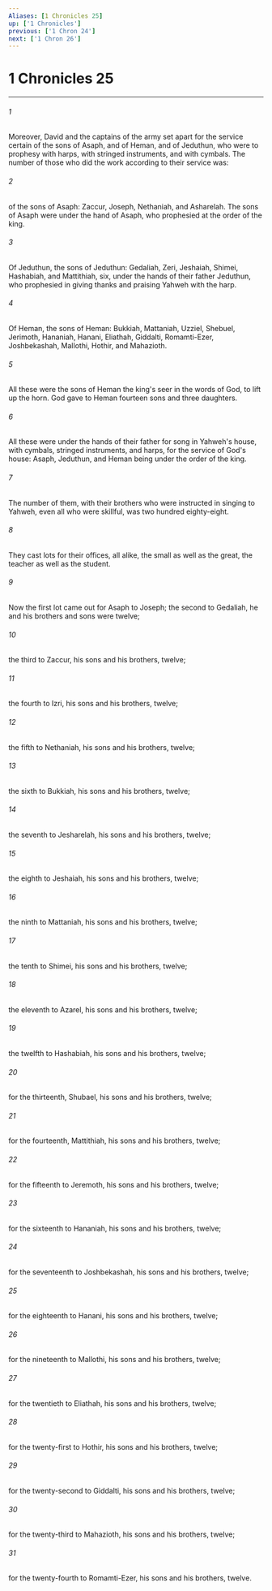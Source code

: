 ```yaml
---
Aliases: [1 Chronicles 25]
up: ['1 Chronicles']
previous: ['1 Chron 24']
next: ['1 Chron 26']
---
```

# 1 Chronicles 25
***





###### 1 

Moreover, David and the captains of the army set apart for the service certain of the sons of Asaph, and of Heman, and of Jeduthun, who were to prophesy with harps, with stringed instruments, and with cymbals. The number of those who did the work according to their service was: 



###### 2 

of the sons of Asaph: Zaccur, Joseph, Nethaniah, and Asharelah. The sons of Asaph were under the hand of Asaph, who prophesied at the order of the king. 



###### 3 

Of Jeduthun, the sons of Jeduthun: Gedaliah, Zeri, Jeshaiah, Shimei, Hashabiah, and Mattithiah, six, under the hands of their father Jeduthun, who prophesied in giving thanks and praising Yahweh with the harp. 



###### 4 

Of Heman, the sons of Heman: Bukkiah, Mattaniah, Uzziel, Shebuel, Jerimoth, Hananiah, Hanani, Eliathah, Giddalti, Romamti-Ezer, Joshbekashah, Mallothi, Hothir, and Mahazioth. 



###### 5 

All these were the sons of Heman the king's seer in the words of God, to lift up the horn. God gave to Heman fourteen sons and three daughters. 



###### 6 

All these were under the hands of their father for song in Yahweh's house, with cymbals, stringed instruments, and harps, for the service of God's house: Asaph, Jeduthun, and Heman being under the order of the king. 



###### 7 

The number of them, with their brothers who were instructed in singing to Yahweh, even all who were skillful, was two hundred eighty-eight. 



###### 8 

They cast lots for their offices, all alike, the small as well as the great, the teacher as well as the student. 



###### 9 

Now the first lot came out for Asaph to Joseph; the second to Gedaliah, he and his brothers and sons were twelve; 



###### 10 

the third to Zaccur, his sons and his brothers, twelve; 



###### 11 

the fourth to Izri, his sons and his brothers, twelve; 



###### 12 

the fifth to Nethaniah, his sons and his brothers, twelve; 



###### 13 

the sixth to Bukkiah, his sons and his brothers, twelve; 



###### 14 

the seventh to Jesharelah, his sons and his brothers, twelve; 



###### 15 

the eighth to Jeshaiah, his sons and his brothers, twelve; 



###### 16 

the ninth to Mattaniah, his sons and his brothers, twelve; 



###### 17 

the tenth to Shimei, his sons and his brothers, twelve; 



###### 18 

the eleventh to Azarel, his sons and his brothers, twelve; 



###### 19 

the twelfth to Hashabiah, his sons and his brothers, twelve; 



###### 20 

for the thirteenth, Shubael, his sons and his brothers, twelve; 



###### 21 

for the fourteenth, Mattithiah, his sons and his brothers, twelve; 



###### 22 

for the fifteenth to Jeremoth, his sons and his brothers, twelve; 



###### 23 

for the sixteenth to Hananiah, his sons and his brothers, twelve; 



###### 24 

for the seventeenth to Joshbekashah, his sons and his brothers, twelve; 



###### 25 

for the eighteenth to Hanani, his sons and his brothers, twelve; 



###### 26 

for the nineteenth to Mallothi, his sons and his brothers, twelve; 



###### 27 

for the twentieth to Eliathah, his sons and his brothers, twelve; 



###### 28 

for the twenty-first to Hothir, his sons and his brothers, twelve; 



###### 29 

for the twenty-second to Giddalti, his sons and his brothers, twelve; 



###### 30 

for the twenty-third to Mahazioth, his sons and his brothers, twelve; 



###### 31 

for the twenty-fourth to Romamti-Ezer, his sons and his brothers, twelve.
